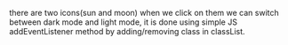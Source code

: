 there are two icons(sun and moon) when we click on them we can switch between dark mode and light mode, it is done using simple JS addEventListener method by adding/removing class in classList.
